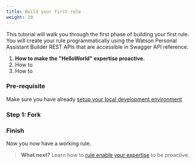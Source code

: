 ```yaml
---
title: Build your first rule
weight: 20
---
```

This tutorial will walk you through the first phase of  building your first rule. You will create your rule programmatically using the Watson Personal Assistant Builder REST APIs that are accessible in Swagger API reference.

1. **How to make the "HelloWorld" expertise proactive.**
2. How to
3. How to

### Pre-requisite
Make sure you have already [setup your local development environment]({{site.baseurl}}/expertise/setup-local-dev-env/)

### Step 1: Fork

### Finish
Now you now have a working rule.

 > **What next?** Learn how to [rule enable your expertise]({{site.baseurl}}/knowledge/rule-enable-expertise/) to be proactive.
